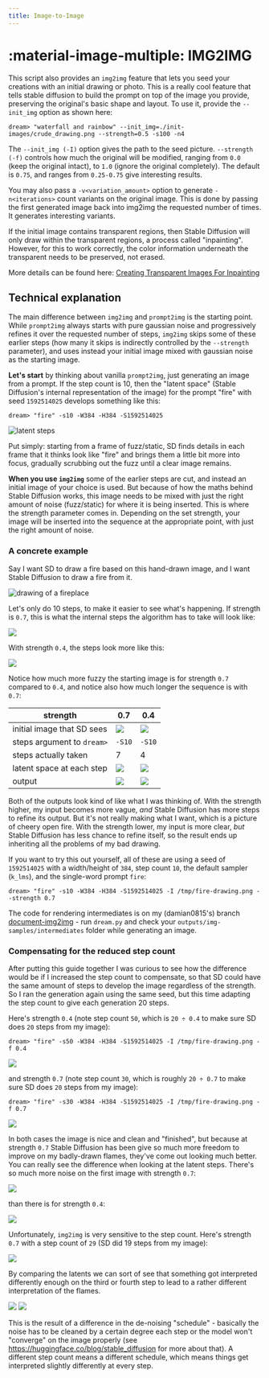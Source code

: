 ```yaml
---
title: Image-to-Image
---
```


# :material-image-multiple: **IMG2IMG**

This script also provides an `img2img` feature that lets you seed your creations with an initial
drawing or photo. This is a really cool feature that tells stable diffusion to build the prompt on
top of the image you provide, preserving the original's basic shape and layout. To use it, provide
the `--init_img` option as shown here:

```commandline
dream> "waterfall and rainbow" --init_img=./init-images/crude_drawing.png --strength=0.5 -s100 -n4
```

The `--init_img (-I)` option gives the path to the seed picture. `--strength (-f)` controls how much
the original will be modified, ranging from `0.0` (keep the original intact), to `1.0` (ignore the
original completely). The default is `0.75`, and ranges from `0.25-0.75` give interesting results.

You may also pass a `-v<variation_amount>` option to generate `-n<iterations>` count variants on
the original image. This is done by passing the first generated image
back into img2img the requested number of times. It generates
interesting variants.

If the initial image contains transparent regions, then Stable Diffusion will only draw within the
transparent regions, a process called "inpainting". However, for this to work correctly, the color
information underneath the transparent needs to be preserved, not erased.

More details can be found here:
[Creating Transparent Images For Inpainting](./INPAINTING.md#creating-transparent-regions-for-inpainting)

## Technical explanation

The main difference between `img2img` and `prompt2img` is the starting point. While `prompt2img` always starts with pure 
gaussian noise and progressively refines it over the requested number of steps, `img2img` skips some of these earlier steps 
(how many it skips is indirectly controlled by the `--strength` parameter), and uses instead your initial image mixed with gaussian noise as the starting image. 

**Let's start** by thinking about vanilla `prompt2img`, just generating an image from a prompt. If the step count is 10, then the "latent space" (Stable Diffusion's internal representation of the image) for the prompt "fire" with seed `1592514025` develops something like this:

```commandline
dream> "fire" -s10 -W384 -H384 -S1592514025
```

![latent steps](../assets/img2img/000019.steps.png)

Put simply: starting from a frame of fuzz/static, SD finds details in each frame that it thinks look like "fire" and brings them a little bit more into focus, gradually scrubbing out the fuzz until a clear image remains. 

**When you use `img2img`** some of the earlier steps are cut, and instead an initial image of your choice is used. But because of how the maths behind Stable Diffusion works, this image needs to be mixed with just the right amount of noise (fuzz/static) for where it is being inserted. This is where the strength parameter comes in. Depending on the set strength, your image will be inserted into the sequence at the appropriate point, with just the right amount of noise. 

### A concrete example

Say I want SD to draw a fire based on this hand-drawn image, and I want Stable Diffusion to draw a fire from it.

![drawing of a fireplace](../assets/img2img/fire-drawing.png)

Let's only do 10 steps, to make it easier to see what's happening. If strength is `0.7`, this is what the internal steps the algorithm has to take will look like:

![](../assets/img2img/000032.steps.gravity.png)

With strength `0.4`, the steps look more like this:

![](../assets/img2img/000030.steps.gravity.png)

Notice how much more fuzzy the starting image is for strength `0.7` compared to `0.4`, and notice also how much longer the sequence is with `0.7`:

| strength | 0.7 | 0.4 |
| -- | -- | -- |
| initial image that SD sees | ![](../assets/img2img/000032.step-0.png) | ![](../assets/img2img/000030.step-0.png) |
| steps argument to `dream>` | `-S10` | `-S10` |
| steps actually taken | 7 | 4 |
| latent space at each step | ![](../assets/img2img/000032.steps.gravity.png) | ![](../assets/img2img/000030.steps.gravity.png) |
| output | ![](../assets/img2img/000032.1592514025.png) | ![](../assets/img2img/000030.1592514025.png) |

Both of the outputs look kind of like what I was thinking of. With the strength higher, my input becomes more vague, *and* Stable Diffusion has more steps to refine its output. But it's not really making what I want, which is a picture of cheery open fire. With the strength lower, my input is more clear, *but* Stable Diffusion has less chance to refine itself, so the result ends up inheriting all the problems of my bad drawing.


If you want to try this out yourself, all of these are using a seed of `1592514025` with a width/height of `384`, step count `10`, the default sampler (`k_lms`), and the single-word prompt `fire`:

```commandline
dream> "fire" -s10 -W384 -H384 -S1592514025 -I /tmp/fire-drawing.png --strength 0.7
```

The code for rendering intermediates is on my (damian0815's) branch [document-img2img](https://github.com/damian0815/InvokeAI/tree/document-img2img) - run `dream.py` and check your `outputs/img-samples/intermediates` folder while generating an image. 

### Compensating for the reduced step count

After putting this guide together I was curious to see how the difference would be if I increased the step count to compensate, so that SD could have the same amount of steps to develop the image regardless of the strength. So I ran the generation again using the same seed, but this time adapting the step count to give each generation 20 steps.

Here's strength `0.4` (note step count `50`, which is `20 ÷ 0.4` to make sure SD does `20` steps from my image):

```commandline
dream> "fire" -s50 -W384 -H384 -S1592514025 -I /tmp/fire-drawing.png -f 0.4
```

![](../assets/img2img/000035.1592514025.png)

and strength `0.7` (note step count `30`, which is roughly `20 ÷ 0.7` to make sure SD does `20` steps from my image):

```commandline
dream> "fire" -s30 -W384 -H384 -S1592514025 -I /tmp/fire-drawing.png -f 0.7
```

![](../assets/img2img/000046.1592514025.png)

In both cases the image is nice and clean and "finished", but because at strength `0.7` Stable Diffusion has been give so much more freedom to improve on my badly-drawn flames, they've come out looking much better. You can really see the difference when looking at the latent steps. There's so much more noise on the first image with strength `0.7`:

![](../assets/img2img/000046.steps.gravity.png)

than there is for strength `0.4`:

![](../assets/img2img/000035.steps.gravity.png)

Unfortunately, `img2img` is very sensitive to the step count. Here's strength `0.7` with a step count of `29` (SD did 19 steps from my image):

![](../assets/img2img/000045.1592514025.png)

By comparing the latents we can sort of see that something got interpreted differently enough on the third or fourth step to lead to a rather different interpretation of the flames.

![](../assets/img2img/000046.steps.gravity.png)
![](../assets/img2img/000045.steps.gravity.png)

This is the result of a difference in the de-noising "schedule" - basically the noise has to be cleaned by a certain degree each step or the model won't "converge" on the image properly (see https://huggingface.co/blog/stable_diffusion for more about that). A different step count means a different schedule, which means things get interpreted slightly differently at every step. 
